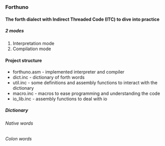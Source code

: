 ### Forthuno
#### The forth dialect with Indirect Threaded Code (ITC) to dive into practice
##### 2 modes
1. Interpretation mode
1. Compilation mode

#### Project structure
* forthuno.asm - implemented interpreter and compiler
* dict.inc - dictionary of forth words
* util.inc - some definitions and assembly functions to interact with the dictionary 
* macro.inc - macros to ease programming and understanding the code
* io_lib.inc - assembly functions to deal with io

##### Dictionary
###### Native words
###### Colon words
